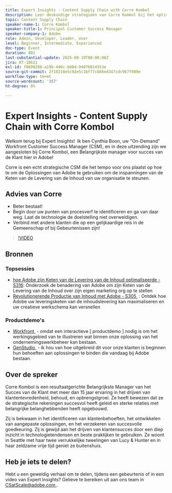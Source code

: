 ```yaml
---
title: Expert Insights - Content Supply Chain with Corre Kombol
description: Leer deskundige strategieën van Corre Kombol bij het optimaliseren van uw inhoudsleveringsketen met de oplossingen van Adobe. Verhoog de efficiëntie, de samenwerking en de resultaten.
topic: Content Supply Chain
speaker-name-1: Corre Kombol
speaker-title-1: Principal Customer Success Manager
speaker-company-1: Adobe
role: Admin, Developer, Leader, User
level: Beginner, Intermediate, Experienced
doc-type: Event
duration: 801
last-substantial-update: 2025-08-19T00:00:00Z
jira: KT-18621
exl-id: f8600288-a19b-440c-b60d-94078014353e
source-git-commit: 2f10210e5c92e5c1bf77c886ed347cdc967f089e
workflow-type: tm+mt
source-wordcount: '357'
ht-degree: 0%

---
```


# Expert Insights - Content Supply Chain with Corre Kombol

Welkom terug bij Expert Insights!  Ik ben Cynthia Boon, uw &quot;On-Demand&quot; Workfront Customer Success Manager (CSM), en in deze uitzending zijn we aangesloten bij Corre Kombol, een Belangrijkste manager voor succes van de Klant hier in Adobe!  

Corre is een echt strategische CSM die het tempo voor ons plaatst op hoe te om de Oplossingen van Adobe te gebruiken om de inspanningen van de Keten van de Levering van de Inhoud van uw organisatie te steunen. 

## Advies van Corre

* Beter bestaat! 
* Begin door uw punten van procesverf te identificeren en ga van daar weg. Laat de technologie de doelstelling niet overweldigen.
* Verbind met andere klanten die op een gelijkaardige reis in de Gemeenschap of bij Gebeurtenissen zijn! 

>[!VIDEO](https://video.tv.adobe.com/v/3470000/?learn=on&enablevpops&captions=dut)

## Bronnen

### Topsessies

* [&#x200B; hoe Adobe zijn Keten van de Levering van de Inhoud optimaliseerde - S316 &#x200B;](https://business.adobe.com/nl/summit/2024/sessions/how-adobe-optimized-its-content-supply-chain-s316.html): Onderzoek de benadering van Adobe om zijn Keten van de Levering van de Inhoud over zijn eigen marketing org op te stellen 
* [&#x200B; Revolutionerende Productie van Inhoud met Adobe - S305 &#x200B;](https://business.adobe.com/nl/summit/2024/sessions/revolutionizing-content-production-with-adobe-s305.html) : Ontdek hoe Adobe uw leveringsketen van de inhoudslevering kan maximaliseren en uw creatieve werkschema kan versnellen 

### Productdemo&#39;s

* [&#x200B; Workfront &#x200B;](https://business.adobe.com/nl/product-demos/workfront/interactive-tour.html) - omdat een interactieve [ productdemo ] nodig is om het werkingsgebied van te illustreren wat binnen onze oplossing van het ondernemingswerkbeheer kan bestaan.  
* [&#x200B; GenStudio &#x200B;](https://business.adobe.com/resources/sdk/getting-started-with-adobe-genstudio.html) - ik hou van hoe uitgebreid dit voor onze klanten is beginnen hun behoeften aan oplossingen te binden die vandaag bij Adobe bestaan.

## Over de spreker 

Corre Kombol is een resultaatgerichte Belangrijkste Manager van het Succes van de Klant met meer dan 15 jaar ervaring in het drijven van klantentevredenheid, behoud, en opbrengstgroei. Ze heeft bewezen dat ze de strategische rekeningen succesvol heeft geleid en sterke relaties met belangrijke belanghebbenden heeft opgebouwd.

Zij is bekwaam in het identificeren van klantenbehoeften, het ontwikkelen van aangepaste oplossingen, en het verzekeren van succesvolle goedkeuring. Zij is gewijd aan het drijven van klantensucces door een diep inzicht in technologietendensen en beste praktijken te gebruiken. Ze woont in Seattle met haar twee verrukkelijke tweelingen van Lucy &amp; Hunter en in haar zeldzame vrije tijd geniet ze buitenshuis. 

## Heb je iets te delen?

Hebt u een geweldig verhaal om te delen, tijdens een gebeurtenis of in een video van Expert Insights? Gelieve te bereiken uit aan ons team in [&#x200B; CSatScale@adobe.com &#x200B;](mailto:CSatScale@adobe.com).
